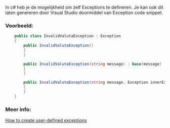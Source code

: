 In c# heb je de mogelijkheid om zelf Exceptions te defineren. 
Je kan ook dit laten genereren door Visual Studio doormiddel van Exception code snippet.

### Voorbeeld:
```c#
    public class InvalidValutaException : Exception
    {
        public InvalidValutaException() 
        { 
        }

        public InvalidValutaException(string message) : base(message) 
        { 
        }

        public InvalidValutaException(string message, Exception innerException) : base(message, innerException) 
        { 
        }
    }
```

### Meer info:
[How to create user-defined exceptions](https://learn.microsoft.com/en-us/dotnet/standard/exceptions/how-to-create-user-defined-exceptions)